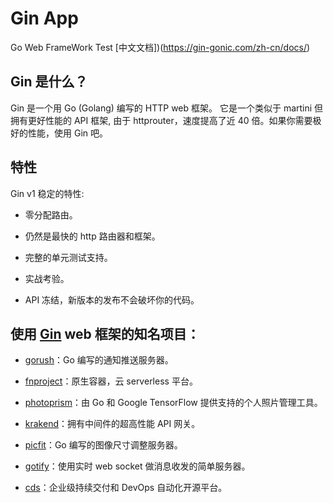 # Gin App

Go Web FrameWork Test
[中文文档])(https://gin-gonic.com/zh-cn/docs/)

## Gin 是什么？

Gin 是一个用 Go (Golang) 编写的 HTTP web 框架。 它是一个类似于 martini 但拥有更好性能的 API 框架, 由于 httprouter，速度提高了近 40 倍。如果你需要极好的性能，使用 Gin 吧。

## 特性

Gin v1 稳定的特性:

* 零分配路由。

* 仍然是最快的 http 路由器和框架。

* 完整的单元测试支持。

* 实战考验。

* API 冻结，新版本的发布不会破坏你的代码。


## 使用 [Gin](https://github.com/gin-gonic/gin) web 框架的知名项目：

* [gorush](https://github.com/appleboy/gorush)：Go 编写的通知推送服务器。

* [fnproject](https://github.com/fnproject/fn)：原生容器，云 serverless 平台。

* [photoprism](https://github.com/photoprism/photoprism)：由 Go 和 Google TensorFlow 提供支持的个人照片管理工具。

* [krakend](https://github.com/devopsfaith/krakend)：拥有中间件的超高性能 API 网关。

* [picfit](https://github.com/thoas/picfit)：Go 编写的图像尺寸调整服务器。

* [gotify](https://github.com/gotify/server)：使用实时 web socket 做消息收发的简单服务器。

* [cds](https://github.com/ovh/cds)：企业级持续交付和 DevOps 自动化开源平台。